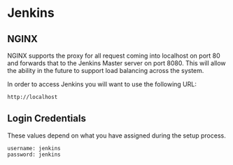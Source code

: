 # Jenkins

## NGINX
NGINX supports the proxy for all request coming into localhost on port 80 and forwards that to the Jenkins Master server on port 8080.  This will allow the ability in the future to support load balancing across the system.

In order to access Jenkins you will want to use the following URL:

```
http://localhost
```

## Login Credentials
These values depend on what you have assigned during the setup process.

```
username: jenkins
password: jenkins
```